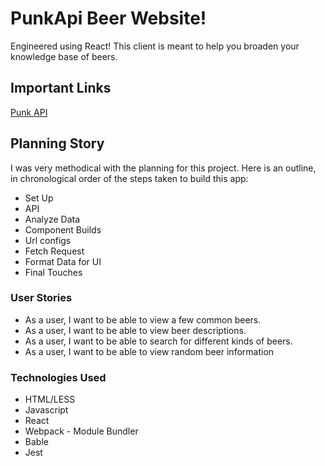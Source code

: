 # PunkApi Beer Website!

Engineered using React! This client is meant to help you broaden your knowledge base of beers.

## Important Links

[Punk API](https://punkapi.com/)

## Planning Story

I was very methodical with the planning for this project. Here is an outline, in chronological order of the steps taken to build this app:

- Set Up
- API
- Analyze Data
- Component Builds
- Url configs
- Fetch Request
- Format Data for UI
- Final Touches

### User Stories

- As a user, I want to be able to view a few common beers.
- As a user, I want to be able to view beer descriptions.
- As a user, I want to be able to search for different kinds of beers.
- As a user, I want to be able to view random beer information

### Technologies Used

- HTML/LESS
- Javascript
- React
- Webpack - Module Bundler
- Bable
- Jest
